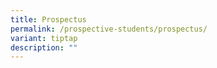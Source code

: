 ```yaml
---
title: Prospectus
permalink: /prospective-students/prospectus/
variant: tiptap
description: ""
---
```

